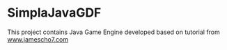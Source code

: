 # SimplaJavaGDF

This project contains Java Game Engine developed based on tutorial from www.jamescho7.com
